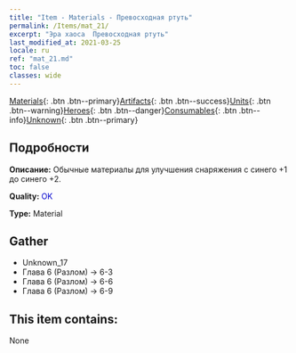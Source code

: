 ```yaml
---
title: "Item - Materials - Превосходная ртуть"
permalink: /Items/mat_21/
excerpt: "Эра хаоса  Превосходная ртуть"
last_modified_at: 2021-03-25
locale: ru
ref: "mat_21.md"
toc: false
classes: wide
---
```

 [Materials](/ru/Items/){: .btn .btn--primary}[Artifacts](/ru/Items/Artifacts/){: .btn .btn--success}[Units](/ru/Items/Units/){: .btn .btn--warning}[Heroes](/ru/Items/Heroes/){: .btn .btn--danger}[Consumables](/ru/Items/Consumables/){: .btn .btn--info}[Unknown](/ru/Items/Unknown/){: .btn .btn--primary}

## Подробности
 **Описание:** Обычные материалы для улучшения снаряжения c синего +1 до синего +2.

 **Quality:** <span style="color: #0000CD">OK</span>

 **Type:** Material

## Gather

*    Unknown_17 
*    Глава 6 (Разлом) -> 6-3 
*    Глава 6 (Разлом) -> 6-6 
*    Глава 6 (Разлом) -> 6-9 

## This item contains:

  None

